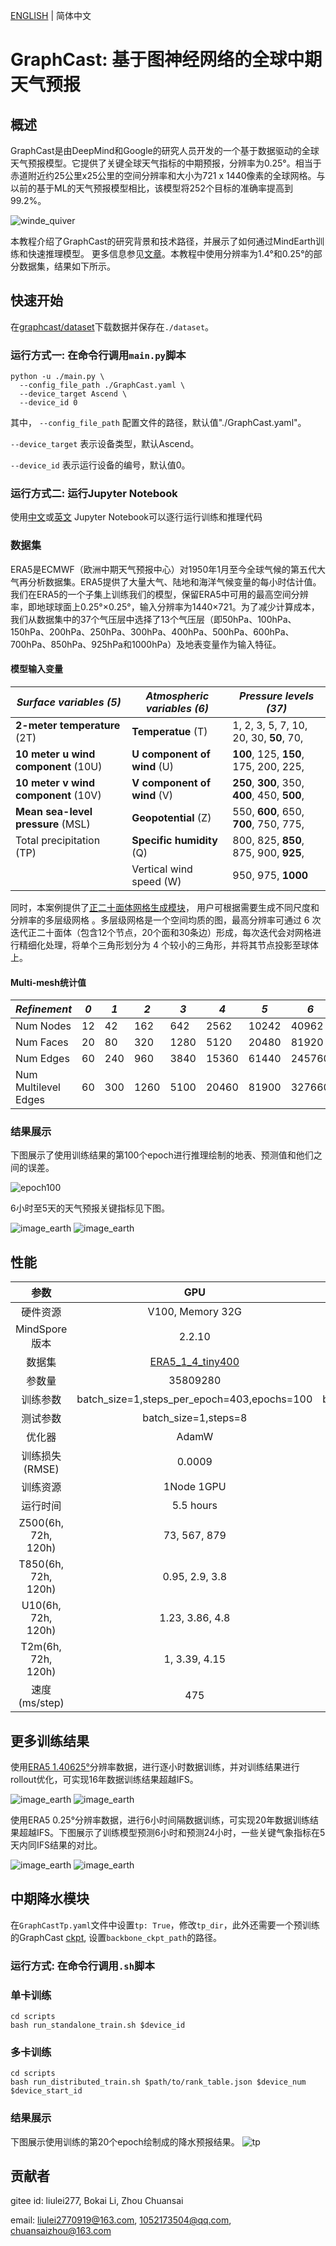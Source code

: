 [ENGLISH](README.md) | 简体中文

# GraphCast: 基于图神经网络的全球中期天气预报

## 概述

GraphCast是由DeepMind和Google的研究人员开发的一个基于数据驱动的全球天气预报模型。它提供了关键全球天气指标的中期预报，分辨率为0.25°。相当于赤道附近约25公里x25公里的空间分辨率和大小为721 x 1440像素的全球网格。与以前的基于ML的天气预报模型相比，该模型将252个目标的准确率提高到99.2%。

![winde_quiver](images/wind_quiver_0.25.png)

本教程介绍了GraphCast的研究背景和技术路径，并展示了如何通过MindEarth训练和快速推理模型。 更多信息参见[文章](https://arxiv.org/abs/2212.12794)。本教程中使用分辨率为1.4°和0.25°的部分数据集，结果如下所示。

## 快速开始

在[graphcast/dataset](https://download.mindspore.cn/mindscience/mindearth/dataset/WeatherBench_1.4_69/)下载数据并保存在`./dataset`。

### 运行方式一: 在命令行调用`main.py`脚本

```shell
python -u ./main.py \
  --config_file_path ./GraphCast.yaml \
  --device_target Ascend \
  --device_id 0
```

其中，
`--config_file_path` 配置文件的路径，默认值"./GraphCast.yaml"。

`--device_target` 表示设备类型，默认Ascend。

`--device_id` 表示运行设备的编号，默认值0。

### 运行方式二: 运行Jupyter Notebook

使用[中文](https://gitee.com/mindspore/mindscience/raw/master/MindEarth/applications/medium-range/graphcast/graphcast_CN.ipynb)或[英文](https://gitee.com/mindspore/mindscience/raw/master/MindEarth/applications/medium-range/graphcast/graphcast.ipynb) Jupyter Notebook可以逐行运行训练和推理代码

### 数据集

ERA5是ECMWF（欧洲中期天气预报中心）对1950年1月至今全球气候的第五代大气再分析数据集。ERA5提供了大量大气、陆地和海洋气候变量的每小时估计值。我们在ERA5的一个子集上训练我们的模型，保留ERA5中可用的最高空间分辨率，即地球球面上0.25°×0.25°，输入分辨率为1440×721。为了减少计算成本，我们从数据集中的37个气压层中选择了13个气压层（即50hPa、100hPa、150hPa、200hPa、250hPa、300hPa、400hPa、500hPa、600hPa、700hPa、850hPa、925hPa和1000hPa）及地表变量作为输入特征。

#### 模型输入变量

| *Surface variables (5)*       | *Atmospheric variables (6)*              | *Pressure levels (37)*          |
| ------------------ | ------------------------- | ----------------- |
| **2-meter temperature** (2T) | **Temperatue** (T) | 1, 2, 3, 5, 7, 10, 20, 30, **50**, 70, |
| **10 meter u wind component** (10U) | **U component of wind** (U) | **100**, 125, **150**, 175, 200, 225, |
| **10 meter v wind component** (10V) | **V component of wind** (V) | **250**, **300**, 350, **400**, 450, **500**,|
| **Mean sea-level pressure** (MSL) | **Geopotential** (Z) | 550, **600**, 650, **700**, 750, 775,|
| Total precipitation (TP) | **Specific humidity** (Q) | 800, 825, **850**, 875, 900, **925**,|
|                          | Vertical wind speed (W) | 950, 975, **1000**|

同时，本案例提供了[正二十面体网格生成模块](https://gitee.com/mindspore/mindscience/tree/master/MindEarth/applications/medium-range/graphcast/graph_processing)， 用户可根据需要生成不同尺度和分辨率的多层级网格 。多层级网格是一个空间均质的图，最高分辨率可通过 6 次迭代正二十面体（包含12个节点，20个面和30条边）形成，每次迭代会对网格进行精细化处理，将单个三角形划分为 4 个较小的三角形，并将其节点投影至球体上。

#### Multi-mesh统计值

| *Refinement*       |   *0*   |   *1*   |   *2*   |   *3*   |   *4*    |   *5*   |   *6*   |
| ------------------ | ------ | ------ |------- | ------ | ------| ------- | ------- |
| Num Nodes | 12 | 42 | 162 | 642 | 2562 | 10242 | 40962 |
| Num Faces | 20 | 80 | 320 | 1280 | 5120 | 20480 | 81920 |
| Num Edges | 60 | 240| 960 | 3840 | 15360 | 61440 | 245760 |
| Num Multilevel Edges | 60 | 300|  1260 | 5100 | 20460 | 81900 | 327660 |

### 结果展示

下图展示了使用训练结果的第100个epoch进行推理绘制的地表、预测值和他们之间的误差。

![epoch100](images/key_info_comparison.png)

6小时至5天的天气预报关键指标见下图。

![image_earth](images/Eval_RMSE_epoch100.png)
![image_earth](images/Eval_ACC_epoch100.png)

## 性能

|        参数         |        GPU          |        NPU       |    NPU       |        NPU       |    NPU       |
|:----------------------:|:--------------------------:|:---------------:|:---------------:|:---------------:|:---------------:|
|     硬件资源         |   V100, Memory 32G  |   Ascend, Memory 32G  |  Ascend, Memory 32G  |   Ascend, Memory 64G  |   Ascend, Memory 64G  |
|     MindSpore版本   |        2.2.10          |      2.2.10       |       2.2.10      |      2.2.10       |      2.2.10       |
|        数据集      |        [ERA5_1_4_tiny400](https://download.mindspore.cn/mindscience/mindearth/dataset/WeatherBench_1.4_69/)               |       [ERA5_1_4_tiny400](https://download.mindspore.cn/mindscience/mindearth/dataset/WeatherBench_1.4_69/)      | ERA5_1_4_16yr |[ERA5_0_25_tiny400](https://download-mindspore.osinfra.cn/mindscience/mindearth/dataset/ERA5_0_25/) |ERA5_0_25_20yr |
|        参数量      |             35809280          |      35809280       |      35809280       |      35809280       |      35809280       |
|        训练参数      |        batch_size=1,steps_per_epoch=403,epochs=100               |       batch_size=1,steps_per_epoch=403,epochs=100      | batch_size=1,steps_per_epoch=9313,epochs=200 |batch_size=1,steps_per_epoch=404,epochs=50 |batch_size=1,steps_per_epoch=914,epochs=200 |
|        测试参数      |        batch_size=1,steps=8               |       batch_size=1,steps=8      |batch_size=1,steps=39  |batch_size=1,steps=9 |batch_size=1,steps=39 |
|        优化器      |   AdamW  |   AdamW  |   AdamW  |   AdamW  |   AdamW  |
|        训练损失(RMSE)      |    0.0009    |      0.0009     |    0.0009    |    0.0016    |      0.0009     |
|        训练资源     |  1Node 1GPU    |     1Node 1NPU     |    2Nodes 16NPUs     |  1Node 1NPU    |     4Nodes 32NPUs     |
|        运行时间     |  5.5 hours    |     3 hours   |    124 hours    |  31 hours    |     310 hours     |
|        Z500(6h, 72h, 120h)      |       73, 567, 879      |    71, 564, 849    | 23, 157, 349 |  90, 818, 985 |  23.45, 157, 327 |
|        T850(6h, 72h, 120h)      |      0.95, 2.9, 3.8    |  0.95, 2.98, 3.96   |0.48, 1.31, 2.14 | 4.19, 19.6, 21.8 |  0.37, 1.19, 1.9 |
|        U10(6h, 72h, 120h)      |       1.23, 3.86, 4.8    |  1.21, 3.78, 4.78   |0.5, 1.78, 2.82 | 0.9, 5.0, 5.3 | 0.42, 1.7, 2.66 |
|        T2m(6h, 72h, 120h)      |       1, 3.39, 4.15    |  1.11, 3.28, 4.17   |0.63, 1.5, 2.25 | 0.94, 7.4, 10.1|  0.56, 1, 1.6 |
|        速度(ms/step)          |  475  | 240  | 232 | 5200 | 6100 |

## 更多训练结果

使用[ERA5 1.40625°](https://github.com/pangeo-data/WeatherBench)分辨率数据，进行逐小时数据训练，并对训练结果进行rollout优化，可实现16年数据训练结果超越IFS。

![image_earth](images/RMSE_1.4_multi_years.png)
![image_earth](images/ACC_1.4_multi_years.png)

使用ERA5 0.25°分辨率数据，进行6小时间隔数据训练，可实现20年数据训练结果超越IFS。下图展示了训练模型预测6小时和预测24小时，一些关键气象指标在5天内同IFS结果的对比。

![image_earth](images/RMSE_0.25_multi_years.png)
![image_earth](images/ACC_0.25_multi_years.png)

## 中期降水模块

在`GraphCastTp.yaml`文件中设置`tp: True`，修改`tp_dir`，此外还需要一个预训练的GraphCast [ckpt](https://download-mindspore.osinfra.cn/mindscience/mindearth/dataset/medium_precipitation/tiny_datasets/ckpt/), 设置`backbone_ckpt_path`的路径。

### 运行方式: 在命令行调用`.sh`脚本

### 单卡训练

```shell
cd scripts
bash run_standalone_train.sh $device_id
```

### 多卡训练

```shell
cd scripts
bash run_distributed_train.sh $path/to/rank_table.json $device_num $device_start_id
```

### 结果展示

下图展示使用训练的第20个epoch绘制成的降水预报结果。
![tp](./images/tp_comparison.png)

## 贡献者

gitee id: liulei277, Bokai Li, Zhou Chuansai

email: liulei2770919@163.com, 1052173504@qq.com, chuansaizhou@163.com